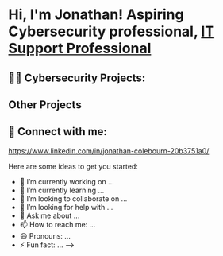 <h1>Hi, I'm Jonathan! Aspiring Cybersecurity professional</a>, <a href="https://www.linkedin.com/in/jonathan-colebourn-20b3751a0/">IT Support Professional</a>
  
<h2>👨‍💻 Cybersecurity Projects:</h2>


<h2> Other Projects </h2>



<h2> 🤳 Connect with me:</h2>

https://www.linkedin.com/in/jonathan-colebourn-20b3751a0/


Here are some ideas to get you started:

- 🔭 I’m currently working on ...
- 🌱 I’m currently learning ...
- 👯 I’m looking to collaborate on ...
- 🤔 I’m looking for help with ...
- 💬 Ask me about ...
- 📫 How to reach me: ...
- 😄 Pronouns: ...
- ⚡ Fun fact: ...
-->

